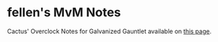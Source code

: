 # fellen's MvM Notes
Cactus' Overclock Notes for Galvanized Gauntlet available on [this page](https://mtxfellen.github.io/mvm-notes/cactus-overclocks-reduced-gg).
